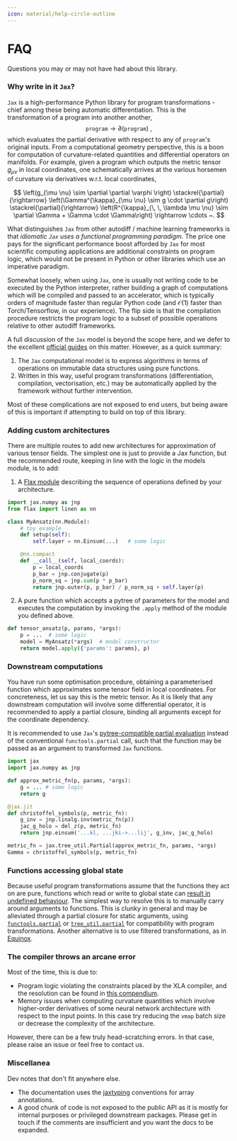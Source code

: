 ```yaml
---
icon: material/help-circle-outline
---
```

# FAQ
Questions you may or may not have had about this library. 

### Why write in it `Jax`?
`Jax` is a high-performance Python library for program transformations - chief among these being automatic differentiation. This is the transformation of a program into another another,
$$
\texttt{program} \rightarrow \partial(\texttt{program})~,
$$ 
which evaluates the partial derivative with respect to any of $\texttt{program}$'s original inputs. From a computational geometry perspective, this is a boon for computation of curvature-related quantities and differential operators on manifolds. For example, given a program which outputs the metric tensor $g_{\mu \nu}$ in local coordinates, one schematically arrives at the various horsemen of curvature via derivatives w.r.t. local coordinates,

$$ 
\left(g_{\mu \nu} \sim \partial \partial \varphi \right) \stackrel{\partial}{\rightarrow} \left(\Gamma^{\kappa}_{\mu \nu} \sim g \cdot \partial g\right) \stackrel{\partial}{\rightarrow} \left(R^{\kappa}_{\, \, \lambda \mu \nu} \sim \partial \Gamma + \Gamma \cdot \Gamma\right) \rightarrow \cdots ~.
$$

What distinguishes `Jax` from other autodiff / machine learning frameworks is that *idiomatic `Jax` uses a functional programming paradigm*. The price one pays for the significant performance boost afforded by `Jax` for most scientific computing applications are additional constraints on program logic, which would not be present in Python or other libraries which use an imperative paradigm. 

Somewhat loosely, when using `Jax`, one is usually not writing code to be executed by the Python interpreter, rather building a graph of computations which will be compiled and passed to an accelerator, which is typically orders of magnitude faster than regular Python code (and $\mathcal{O}(1)$ faster than Torch/Tensorflow, in our experience). The flip side is that the compilation procedure restricts the program logic to a subset of possible operations relative to other autodiff frameworks.

A full discussion of the `Jax` model is beyond the scope here, and we defer to the excellent [official guides](https://jax.readthedocs.io/en/latest/key-concepts.html) on this matter. However, as a quick summary:

1. The `Jax` computational model is to express algorithms in terms of operations on immutable data structures using pure functions.
2. Written in this way, useful program transformations (differentiation, compilation, vectorisation, etc.) may be automatically applied by the framework without further intervention.

Most of these complications are not exposed to end users, but being aware of this is important if attempting to build on top of this library.


### Adding custom architectures

There are multiple routes to add new architectures for approximation of various tensor fields. The simplest one is just to provide a Jax function, but the recommended route, keeping in line with the logic in the models module, is to add:

1. A [Flax module](https://flax.readthedocs.io/en/latest/api_reference/flax.linen/module.html) describing the sequence of operations defined by your architecture.
```py
import jax.numpy as jnp
from flax import linen as nn

class MyAnsatz(nn.Module):
    # toy example
    def setup(self):
        self.layer = nn.Einsum(...)   # some logic

    @nn.compact
    def __call__(self, local_coords):
        p = local_coords
        p_bar = jnp.conjugate(p)
        p_norm_sq = jnp.sum(p * p_bar)
        return jnp.outer(p, p_bar) / p_norm_sq + self.layer(p)
```
2. A pure function which accepts a pytree of parameters for the model and executes the computation by invoking the `.apply` method of the module you defined above.
```py
def tensor_ansatz(p, params, *args):
    p = ...  # some logic
    model = MyAnsatz(*args)  # model constructor
    return model.apply({'params': params}, p)
```

### Downstream computations
You have run some optimisation procedure, obtaining a parameterised function which approximates some tensor field in local coordinates. For concreteness, let us say this is the metric tensor. As it is likely that any downstream computation will involve some differential operator, it is recommended to apply a partial closure, binding all arguments except for the coordinate dependency. 

It is recommended to use `Jax`'s [pytree-compatible partial evaluation](https://jax.readthedocs.io/en/latest/_autosummary/jax.tree_util.Partial.html) instead of the conventional `functools.partial` call, such that the function may be passed as an argument to transformed `Jax` functions.
```py
import jax
import jax.numpy as jnp

def approx_metric_fn(p, params, *args):
    g = ... # some logic
    return g

@jax.jit
def christoffel_symbols(p, metric_fn):
    g_inv = jnp.linalg.inv(metric_fn(p))
    jac_g_holo = del_z(p, metric_fn)
    return jnp.einsum('...kl, ...jki->...lij', g_inv, jac_g_holo)

metric_fn = jax.tree_util.Partial(approx_metric_fn, params, *args)
Gamma = christoffel_symbols(p, metric_fn)
```

### Functions accessing global state
Because useful program transformations assume that the functions they act on are pure, functions which read or write to global state can [result in undefined behaviour](https://jax.readthedocs.io/en/latest/stateful-computations.html). The simplest way to resolve this is to manually carry around arguments to functions. This is clunky in general and may be alleviated through a partial closure for static arguments, using [`functools.partial`](https://docs.python.org/3/library/functools.html#functools.partial) or [`tree_util.partial`](https://docs.python.org/3/library/functools.html#functools.partial) for compatibility with program transformations. Another alternative is to use filtered transformations, as in [Equinox](https://docs.kidger.site/equinox/). 


### The compiler throws an arcane error
Most of the time, this is due to:

* Program logic violating the constraints placed by the XLA compiler, and the resolution can be found in [this compendium](https://jax.readthedocs.io/en/latest/notebooks/Common_Gotchas_in_JAX.html).
* Memory issues when computing curvature quantities which involve higher-order derivatives of some neural network architecture with respect to the input points. In this case try reducing the `vmap` batch size or decrease the complexity of the architecture.

However, there can be a few truly head-scratching errors. In that case, please raise an issue or feel free to contact us.

### Miscellanea
Dev notes that don't fit anywhere else.

* The documentation uses the [jaxtyping](https://docs.kidger.site/jaxtyping/api/array/) conventions for array annotations.
* A good chunk of code is not exposed to the public API as it is mostly for internal purposes or privileged downstream packages. Please get in touch if the comments are insufficient and you want the docs to be expanded.